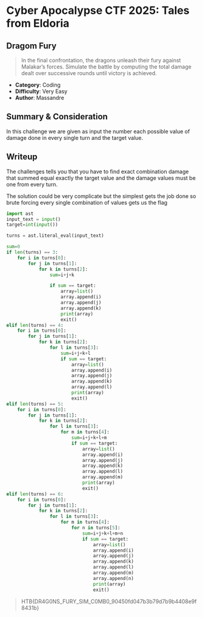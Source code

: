 # Cyber Apocalypse CTF 2025: Tales from Eldoria

## Dragom Fury
> In the final confrontation, the dragons unleash their fury against Malakar’s forces. Simulate the battle by computing the total damage dealt over successive rounds until victory is achieved.

- **Category**: Coding
- **Difficulty**: Very Easy
- **Author**: Massandre

## Summary & Consideration

In this challenge we are given as input the number each possible value of damage done in every single turn and the target value.

## Writeup

The challenges tells you that you have to find exact combination damage that summed equal exactly the target value and the damage values must be one from every turn.

The solution could be very complicate but the simplest gets the job done so brute forcing every single combination of values gets us the flag


```py
import ast
input_text = input()
target=int(input())

turns = ast.literal_eval(input_text)

sum=0
if len(turns) == 3:
    for i in turns[0]:
        for j in turns[1]:
            for k in turns[2]:
                sum=i+j+k

                if sum == target:
                    array=list()
                    array.append(i)
                    array.append(j)
                    array.append(k)
                    print(array)
                    exit()
elif len(turns) == 4:
    for i in turns[0]:
        for j in turns[1]:
            for k in turns[2]:
                for l in turns[3]:
                    sum=i+j+k+l
                    if sum == target:
                        array=list()
                        array.append(i)
                        array.append(j)
                        array.append(k)
                        array.append(l)
                        print(array)
                        exit()
elif len(turns) == 5:
    for i in turns[0]:
        for j in turns[1]:
            for k in turns[2]:
                for l in turns[3]:
                    for m in turns[4]:
                        sum=i+j+k+l+m
                        if sum == target:
                            array=list()
                            array.append(i)
                            array.append(j)
                            array.append(k)
                            array.append(l)
                            array.append(m)
                            print(array)
                            exit()
elif len(turns) == 6:
    for i in turns[0]:
        for j in turns[1]:
            for k in turns[2]:
                for l in turns[3]:
                    for m in turns[4]:
                        for n in turns[5]:
                            sum=i+j+k+l+m+n
                            if sum == target:
                                array=list()
                                array.append(i)
                                array.append(j)
                                array.append(k)
                                array.append(l)
                                array.append(m)
                                array.append(n)
                                print(array)
                                exit()
```

> HTB{DR4G0NS_FURY_SIM_C0MB0_90450fd047b3b79d7b9b4408e9f8431b}
